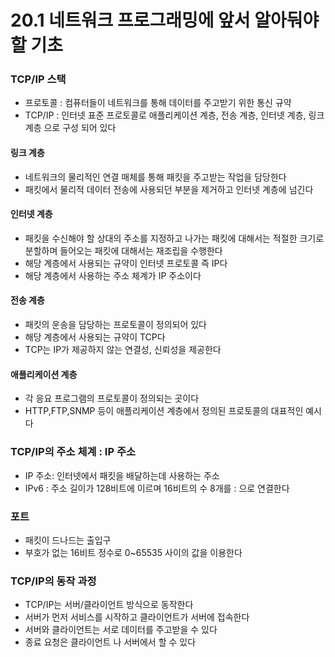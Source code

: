 # 20.1 네트워크 프로그래밍에 앞서 알아둬야 할 기초
### TCP/IP 스택
* 프로토콜 : 컴퓨터들이 네트워크를 통해 데이터를 주고받기 위한 통신 규약
* TCP/IP : 인터넷 표준 프로토콜로 애플리케이션 계층, 전송 계층, 인터넷 계층, 링크 계층 으로 구성 되어 있다
  
#### 링크 계층
* 네트워크의 물리적인 연결 매체를 통해 패킷을 주고받는 작업을 담당한다
* 패킷에서 물리적 데이터 전송에 사용되던 부분을 제거하고 인터넷 계층에 넘긴다
  
 #### 인터넷 계층
* 패킷을 수신해야 할 상대의 주소를 지정하고 나가는 패킷에 대해서는 적절한 크기로 분할하며 들어오는 패킷에 대해서는 재조립을 수행한다
* 해당 계층에서 사용되는 규약이 인터넷 프로토콜 즉 IP다
* 해당 계층에서 사용하는 주소 체계가 IP 주소이다
  
#### 전송 계층
* 패킷의 운송을 담당하는 프로토콜이 정의되어 있다
* 해당 계층에서 사용되는 규약이 TCP다
* TCP는 IP가 제공하지 않는 연결성, 신뢰성을 제공한다
  
#### 애플리케이션 계층
* 각 응요 프로그램의 프로토콜이 정의되는 곳이다
* HTTP,FTP,SNMP 등이 애플리케이션 계층에서 정의된 프로토콜의 대표적인 예시다


### TCP/IP의 주소 체계  :  IP 주소
* IP 주소: 인터넷에서 패킷을 배달하는데 사용하는 주소
* IPv6 : 주소 길이가 128비트에 이르며 16비트의 수 8개를 : 으로 연결한다

### 포트
* 패킷이 드나드는 출입구
* 부호가 없는 16비트 정수로 0~65535 사이의 값을 이용한다

### TCP/IP의 동작 과정
* TCP/IP는 서버/클라이언트 방식으로 동작한다
* 서버가 먼저 서비스를 시작하고 클라이언트가 서버에 접속한다
* 서버와 클라이언트는 서로 데이터를 주고받을 수 있다
* 종료 요청은 클라이언트 나 서버에서 할 수 있다

  

